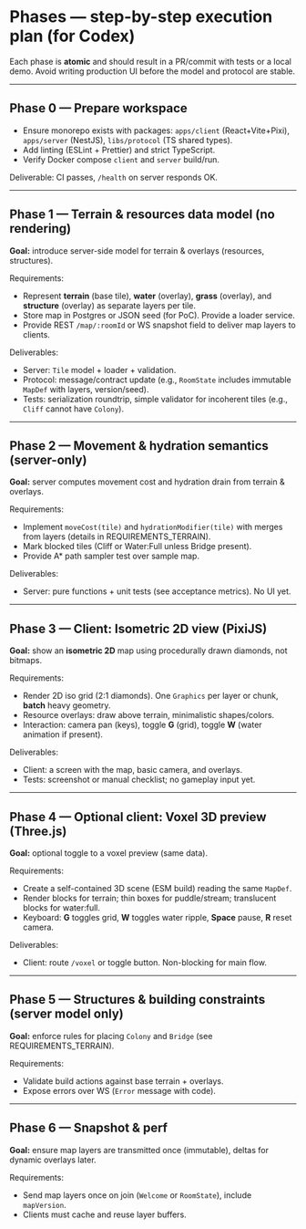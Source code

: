 # Phases — step-by-step execution plan (for Codex)

Each phase is **atomic** and should result in a PR/commit with tests or a local demo. Avoid writing production UI before the model and protocol are stable.

---
## Phase 0 — Prepare workspace
- Ensure monorepo exists with packages: `apps/client` (React+Vite+Pixi), `apps/server` (NestJS), `libs/protocol` (TS shared types).
- Add linting (ESLint + Prettier) and strict TypeScript.
- Verify Docker compose `client` and `server` build/run.

Deliverable: CI passes, `/health` on server responds OK.

---
## Phase 1 — Terrain & resources data model (no rendering)
**Goal:** introduce server-side model for terrain & overlays (resources, structures).

Requirements:
- Represent **terrain** (base tile), **water** (overlay), **grass** (overlay), and **structure** (overlay) as separate layers per tile.
- Store map in Postgres or JSON seed (for PoC). Provide a loader service.
- Provide REST `/map/:roomId` or WS snapshot field to deliver map layers to clients.

Deliverables:
- Server: `Tile` model + loader + validation.
- Protocol: message/contract update (e.g., `RoomState` includes immutable `MapDef` with layers, version/seed).
- Tests: serialization roundtrip, simple validator for incoherent tiles (e.g., `Cliff` cannot have `Colony`).

---
## Phase 2 — Movement & hydration semantics (server-only)
**Goal:** server computes movement cost and hydration drain from terrain & overlays.

Requirements:
- Implement `moveCost(tile)` and `hydrationModifier(tile)` with merges from layers (details in REQUIREMENTS_TERRAIN).
- Mark blocked tiles (Cliff or Water:Full unless Bridge present).
- Provide A* path sampler test over sample map.

Deliverables:
- Server: pure functions + unit tests (see acceptance metrics). No UI yet.

---
## Phase 3 — Client: Isometric 2D view (PixiJS)
**Goal:** show an **isometric 2D** map using procedurally drawn diamonds, not bitmaps.

Requirements:
- Render 2D iso grid (2:1 diamonds). One `Graphics` per layer or chunk, **batch** heavy geometry.
- Resource overlays: draw above terrain, minimalistic shapes/colors.
- Interaction: camera pan (keys), toggle **G** (grid), toggle **W** (water animation if present).

Deliverables:
- Client: a screen with the map, basic camera, and overlays.
- Tests: screenshot or manual checklist; no gameplay input yet.

---
## Phase 4 — Optional client: Voxel 3D preview (Three.js)
**Goal:** optional toggle to a voxel preview (same data).

Requirements:
- Create a self-contained 3D scene (ESM build) reading the same `MapDef`.
- Render blocks for terrain; thin boxes for puddle/stream; translucent blocks for water:full.
- Keyboard: **G** toggles grid, **W** toggles water ripple, **Space** pause, **R** reset camera.

Deliverables:
- Client: route `/voxel` or toggle button. Non-blocking for main flow.

---
## Phase 5 — Structures & building constraints (server model only)
**Goal:** enforce rules for placing `Colony` and `Bridge` (see REQUIREMENTS_TERRAIN).

Requirements:
- Validate build actions against base terrain + overlays.
- Expose errors over WS (`Error` message with code).

---
## Phase 6 — Snapshot & perf
**Goal:** ensure map layers are transmitted once (immutable), deltas for dynamic overlays later.

Requirements:
- Send map layers once on join (`Welcome` or `RoomState`), include `mapVersion`.
- Clients must cache and reuse layer buffers.
